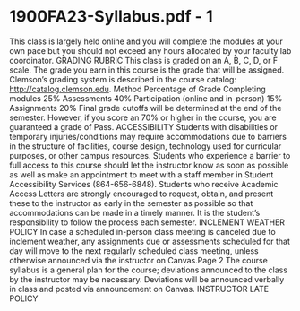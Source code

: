 # 1900FA23-Syllabus.pdf - 1

This class is largely held online and you will complete the modules at your own pace but you should not exceed any hours allocated 
by your faculty lab coordinator.
GRADING RUBRIC
This class is graded on an A, B, C, D, or F scale. The grade you earn in this course is the grade that will be assigned. Clemson’s 
grading system is described in the course catalog: http://catalog.clemson.edu.
 Method Percentage of Grade 
 Completing modules 25%
Assessments 40%
Participation (online and in-person) 15%
Assignments 20%
Final grade cutoffs will be determined at the 
end of the semester. However, if you score an 
70% or higher in the course, you are 
guaranteed a grade of Pass.
ACCESSIBILITY
Students with disabilities or temporary injuries/conditions may require accommodations due to barriers in the structure of facilities, 
course design, technology used for curricular purposes, or other campus resources. Students who experience a barrier to full access to 
this course should let the instructor know as soon as possible as well as make an appointment to meet with a staff member in Student 
Accessibility Services (864-656-6848). Students who receive Academic Access Letters are strongly encouraged to request, obtain, and 
present these to the instructor as early in the semester as possible so that accommodations can be made in a timely manner. It is the 
student’s responsibility to follow the process each semester.
INCLEMENT WEATHER POLICY 
In case a scheduled in-person class meeting is canceled due to inclement weather, any assignments due or assessments scheduled for 
that day will move to the next regularly scheduled class meeting, unless otherwise announced via the instructor on Canvas.Page 2
The course syllabus is a general plan for the course; deviations announced to the class by the instructor may be necessary. Deviations 
will be announced verbally in class and posted via announcement on Canvas.
INSTRUCTOR LATE POLICY